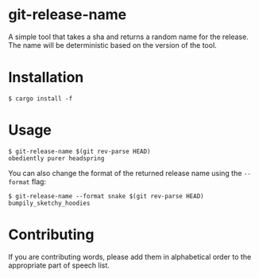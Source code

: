 # git-release-name

A simple tool that takes a sha and returns a random name for the release. The name will be
deterministic based on the version of the tool.

# Installation

```
$ cargo install -f
```

# Usage

```
$ git-release-name $(git rev-parse HEAD)
obediently purer headspring
```

You can also change the format of the returned release name using the `--format` flag:

```
$ git-release-name --format snake $(git rev-parse HEAD)
bumpily_sketchy_hoodies
```

# Contributing

If you are contributing words, please add them in alphabetical order to the appropriate part of speech list.
